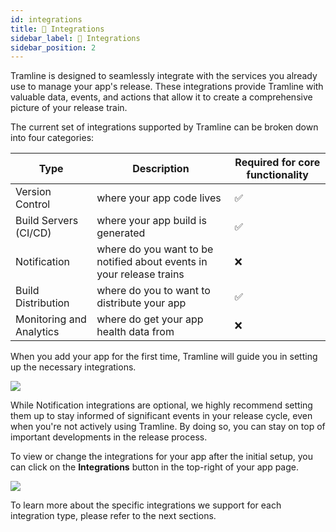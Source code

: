 ```yaml
---
id: integrations
title: 🔌 Integrations
sidebar_label: 🔌 Integrations
sidebar_position: 2
---
```


Tramline is designed to seamlessly integrate with the services you already use to manage your app's release. These integrations provide Tramline with valuable data, events, and actions that allow it to create a comprehensive picture of your release train.

The current set of integrations supported by Tramline can be broken down into four categories:

| Type                     | Description                                                          | Required for core functionality |
|--------------------------|----------------------------------------------------------------------|--------------------------------|
| Version Control          | where your app code lives                                            | ✅                              |
| Build Servers (CI/CD)    | where your app build is generated                                    | ✅                              |
| Notification             | where do you want to be notified about events in your release trains | ❌                              |
| Build Distribution       | where do you to want to distribute your app                          | ✅                              |
| Monitoring and Analytics | where do get your app health data from                               | ❌                              |

When you add your app for the first time, Tramline will guide you in setting up the necessary integrations.

![](/img/add-integrations-new-app.png)

While Notification integrations are optional, we highly recommend setting them up to stay informed of significant events in your release cycle, even when you're not actively using Tramline. By doing so, you can stay on top of important developments in the release process.

To view or change the integrations for your app after the initial setup, you can click on the __Integrations__ button in the top-right of your app page.

![](/img/add-integrations.png)

To learn more about the specific integrations we support for each integration type, please refer to the next sections.

